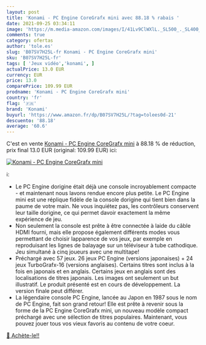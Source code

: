 ```yaml
---
layout: post
title: 'Konami - PC Engine CoreGrafx mini avec 88.18 % rabais '
date: 2021-09-25 03:34:11
image: 'https://m.media-amazon.com/images/I/41Lv9ClWXlL._SL500_._SL400_.jpg'
comments: true
category: ofertas
author: 'tole.es'
slug: 'B07SV7H25L-fr Konami - PC Engine CoreGrafx mini'
sku: 'B07SV7H25L-fr'
tags: [ 'Jeux vidéo','konami', ]
actualPrice: 13.0 EUR
currency: EUR
price: 13.0
comparePrice: 109.99 EUR
prodname: 'Konami - PC Engine CoreGrafx mini'
country: 'fr'
flag: '🇫🇷'
brand: 'Konami'
buyurl: 'https://www.amazon.fr/dp/B07SV7H25L/?tag=tolees0d-21'
descuento: '88.18'
average: '60.6'
---
```


C'est en vente [Konami - PC Engine CoreGrafx mini](https://www.amazon.fr/dp/B07SV7H25L/?tag=tolees0d-21)  à  88.18 % de réduction, prix final  13.0 EUR (original: 109.99 EUR) ici:

[![Konami - PC Engine CoreGrafx mini](https://m.media-amazon.com/images/I/41Lv9ClWXlL._SL500_._SL400_.jpg)](https://www.amazon.fr/dp/B07SV7H25L/?tag=tolees0d-21)

ℹ️:

- Le PC Engine dorigine était déjà une console incroyablement compacte - et maintenant nous lavons rendue encore plus petite. Le PC Engine mini est une réplique fidèle de la console dorigine qui tient bien dans la paume de votre main. Ne vous inquiétez pas, les contrôleurs conservent leur taille dorigine, ce qui permet davoir exactement la même expérience de jeu.
- Non seulement la console est prête à être connectée à laide du câble HDMI fourni, mais elle propose également différents modes vous permettant de choisir lapparence de vos jeux, par exemple en reproduisant les lignes de balayage sur un téléviseur à tube cathodique. Jeu simultané à cinq joueurs avec une multitape!
- Préchargé avec 57 jeux. 26 jeux PC Engine (versions japonaises) + 24 jeux TurboGrafx-16 (versions anglaises). Certains titres sont inclus à la fois en japonais et en anglais. Certains jeux en anglais sont des localisations de titres japonais. Les images ont seulement un but illustratif. Le produit présenté est en cours de développement. La version finale peut différer.
- La légendaire console PC Engine, lancée au Japon en 1987 sous le nom de PC Engine, fait son grand retour! Elle est prête à revenir sous la forme de la PC Engine CoreGrafx mini, un nouveau modèle compact préchargé avec une sélection de titres populaires. Maintenant, vous pouvez jouer tous vos vieux favoris au contenu de votre coeur.

[🛒 Achète-le!!](https://www.amazon.fr/dp/B07SV7H25L/?tag=tolees0d-21)
